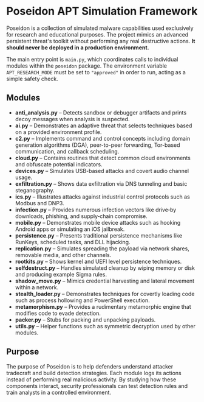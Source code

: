 # Poseidon APT Simulation Framework

Poseidon is a collection of simulated malware capabilities used exclusively for research and educational purposes. The project mimics an advanced persistent threat's toolkit without performing any real destructive actions. **It should never be deployed in a production environment.**

The main entry point is `main.py`, which coordinates calls to individual modules within the `poseidon` package. The environment variable `APT_RESEARCH_MODE` must be set to `"approved"` in order to run, acting as a simple safety check.

## Modules

- **anti_analysis.py** – Detects sandbox or debugger artifacts and prints decoy messages when analysis is suspected.
- **ai.py** – Demonstrates an adaptive threat that selects techniques based on a provided environment profile.
- **c2.py** – Implements command and control concepts including domain generation algorithms (DGA), peer-to-peer forwarding, Tor-based communication, and callback scheduling.
- **cloud.py** – Contains routines that detect common cloud environments and obfuscate potential indicators.
- **devices.py** – Simulates USB-based attacks and covert audio channel usage.
- **exfiltration.py** – Shows data exfiltration via DNS tunneling and basic steganography.
- **ics.py** – Illustrates attacks against industrial control protocols such as Modbus and DNP3.
- **infection.py** – Provides numerous infection vectors like drive‑by downloads, phishing, and supply‑chain compromise.
- **mobile.py** – Demonstrates mobile device attacks such as hooking Android apps or simulating an iOS jailbreak.
- **persistence.py** – Presents traditional persistence mechanisms like RunKeys, scheduled tasks, and DLL hijacking.
- **replication.py** – Simulates spreading the payload via network shares, removable media, and other channels.
- **rootkits.py** – Shows kernel and UEFI level persistence techniques.
- **selfdestruct.py** – Handles simulated cleanup by wiping memory or disk and producing example Sigma rules.
- **shadow_move.py** – Mimics credential harvesting and lateral movement within a network.
- **stealth_loader.py** – Demonstrates techniques for covertly loading code such as process hollowing and PowerShell execution.
- **metamorphism.py** – Provides a rudimentary metamorphic engine that modifies code to evade detection.
- **packer.py** – Stubs for packing and unpacking payloads.
- **utils.py** – Helper functions such as symmetric decryption used by other modules.

## Purpose

The purpose of Poseidon is to help defenders understand attacker tradecraft and build detection strategies. Each module logs its actions instead of performing real malicious activity. By studying how these components interact, security professionals can test detection rules and train analysts in a controlled environment.


